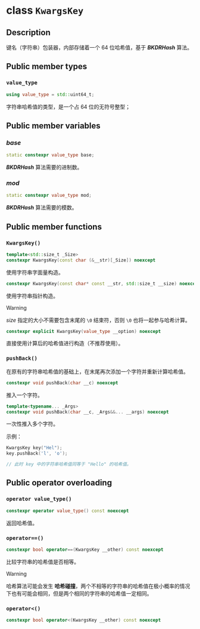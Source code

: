 # class `KwargsKey`

## Description

键名（字符串）包装器，内部存储着一个 $64$ 位哈希值，基于 **_BKDRHash_** 算法。

## Public member types

### `value_type`

```cpp
using value_type = std::uint64_t;
```

字符串哈希值的类型，是一个占 $64$ 位的无符号整型；

## Public member variables

### $base$

```cpp
static constexpr value_type base;
```

**_BKDRHash_** 算法需要的进制数。

### $mod$

```cpp
static constexpr value_type mod;
```

**_BKDRHash_** 算法需要的模数。

## Public member functions

### `KwargsKey()`

```cpp
template<std::size_t _Size>
constexpr KwargsKey(const char (&__str)[_Size]) noexcept
```

使用字符串字面量构造。

```cpp
constexpr KwargsKey(const char* const __str, std::size_t __size) noexcept
```

使用字符串指针构造。

> [!WARNING]
> $size$ 指定的大小不需要包含末尾的 `\0` 结束符，否则 `\0` 也将一起参与哈希计算。

```cpp
constexpr explicit KwargsKey(value_type __option) noexcept
```

直接使用计算后的哈希值进行构造（不推荐使用）。

### `pushBack()`

在原有的字符串哈希值的基础上，在末尾再次添加一个字符并重新计算哈希值。

```cpp
constexpr void pushBack(char __c) noexcept
```

推入一个字符。

```cpp
template<typename... _Args>
constexpr void pushBack(char __c, _Args&&... __args) noexcept
```

一次性推入多个字符。

示例：

```cpp
KwargsKey key("Hel");
key.pushBack('l', 'o');

// 此时 key 中的字符串哈希值同等于 "Hello" 的哈希值。
```

## Public operator overloading

### `operator value_type()`

```cpp
constexpr operator value_type() const noexcept
```

返回哈希值。

### `operator==()`

```cpp
constexpr bool operator==(KwargsKey __other) const noexcept
```

比较字符串的哈希值是否相等。

> [!WARNING]
> 哈希算法可能会发生 **哈希碰撞**，两个不相等的字符串的哈希值在极小概率的情况下也有可能会相同，但是两个相同的字符串的哈希值一定相同。

### `operator<()`

```cpp
constexpr bool operator<(KwargsKey __other) const noexcept
```